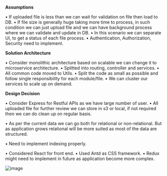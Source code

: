 **Assumptions**

•	If uploaded file is less than we can wait for validation on file then load to DB.
•	If file size is generally huge taking more time to process, in such condition we can just upload file and we can have background process where we can validate and update in DB. 
•	In this scenario we can separate UI, to get a status of each file process. 
•	Authentication, Authorization, Security need to implement.


**Solution Architecture**

•	Consider monolithic architecture based on scalable we can change it to microservice architecture.
•	Splitted into routing, controller and services. 
•	All common code moved to Utils. 
•	Split the code as small as possible and follow single responsibility for each module/file.
•	We can cluster our services to scale up on demand. 


**Design Decision** 

•	Consider Express for Restful APIs as we have large number of user.
•	All uploaded file for further review we can store in s3 or local, if not required then we can do clean up on regular basis.

•	As per the current data we can go both for relational or non-relational. But as application grows relational will be more suited as most of the data are structured.

•	Need to implement indexing properly.

•	Considered React for front end. 
•	Used Antd as CSS framework.
•	Redux might need to implement in future as application become more complex. 

![image](https://user-images.githubusercontent.com/17910738/224832080-208badec-46ca-4cc6-a243-0cb65ac822c5.png)
